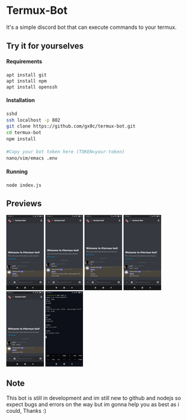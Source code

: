 # Termux-Bot

It's a simple discord bot that can execute commands to your termux.

## Try it for yourselves

#### Requirements

```
apt install git
apt install npm
apt install openssh
```

#### Installation

```sh
sshd
ssh localhost -p 802
git clone https://github.com/gx0c/termux-bot.git
cd termux-bot
npm install

#Copy your bot token here (TOKEN=your-token)
nano/vim/emacs .env
```

#### Running

```
node index.js
```

## Previews

<p float="left">
  <img src="/previews/1.jpg" width="100" />
  <img src="/previews/2.jpg" width="100" /> 
  <img src="/previews/3.jpg" width="100" />
  <img src="/previews/4.jpg" width="100" />
  <img src="/previews/5.jpg" width="100" />
  <img src="/previews/6.jpg" width="100" />
</p>

## Note

This bot is still in development and im still new to github and nodejs so expect bugs and errors on the way but im gonna help you as best as i could, Thanks :)
